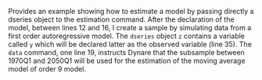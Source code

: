 Provides an example showing how to estimate a model by passing directly a dseries object to the estimation command. After the declaration of the model, between lines 12 and 16, I create a sample by simulating data from a first order autoregressive model. The `dseries` object `z` contains a variable called `y` which will be declared latter as the observed variable (line 35). The `data` command, one line 19, instructs Dynare that the subsample between 1970Q1 and 2050Q1 will be used for the estimation of the moving average model of order 9 model. 
